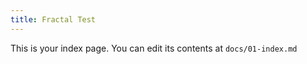 ```yaml
---
title: Fractal Test
---
```


This is your index page. You can edit its contents at `docs/01-index.md`
